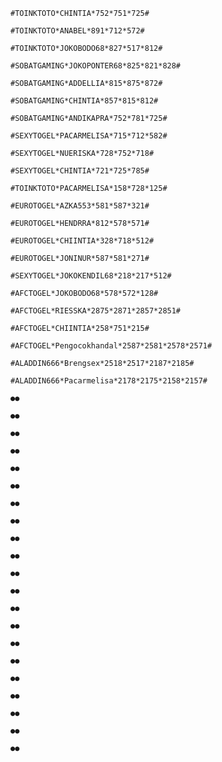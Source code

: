 ```
#TOINKTOTO*CHINTIA*752*751*725#
```

```
#TOINKTOTO*ANABEL*891*712*572#
```

```
#TOINKTOTO*JOKOBODO68*827*517*812#
```

```
#SOBATGAMING*JOKOPONTER68*825*821*828#
```

```
#SOBATGAMING*ADDELLIA*815*875*872#
```

```
#SOBATGAMING*CHINTIA*857*815*812#
```

```
#SOBATGAMING*ANDIKAPRA*752*781*725#
```

```
#SEXYTOGEL*PACARMELISA*715*712*582#
```

```
#SEXYTOGEL*NUERISKA*728*752*718#
```

```
#SEXYTOGEL*CHINTIA*721*725*785#
```

```
#TOINKTOTO*PACARMELISA*158*728*125#
```

```
#EUROTOGEL*AZKA553*581*587*321#
```

```
#EUROTOGEL*HENDRRA*812*578*571#
```

```
#EUROTOGEL*CHIINTIA*328*718*512#
```

```
#EUROTOGEL*JONINUR*587*581*271#
```

```
#SEXYTOGEL*JOKOKENDIL68*218*217*512#
```

```
#AFCTOGEL*JOKOBODO68*578*572*128#
```

```
#AFCTOGEL*RIESSKA*2875*2871*2857*2851#
```

```
#AFCTOGEL*CHIINTIA*258*751*215#
```

```
#AFCTOGEL*Pengocokhandal*2587*2581*2578*2571#
```

```
#ALADDIN666*Brengsex*2518*2517*2187*2185#
```

```
#ALADDIN666*Pacarmelisa*2178*2175*2158*2157# 
```

```
●●
```

```
●●
```

```
●●
```

```
●●
```

```
●●
```

```
●●
```

```
●●
```

```
●●
```

```
●●
```

```
●●
```

```
●●
```

```
●●
```

```
●●
```

```
●●
```

```
●●
```

```
●●
```

```
●●
```

```
●●
```

```
●●
```

```
●●
```

```
●●
```

